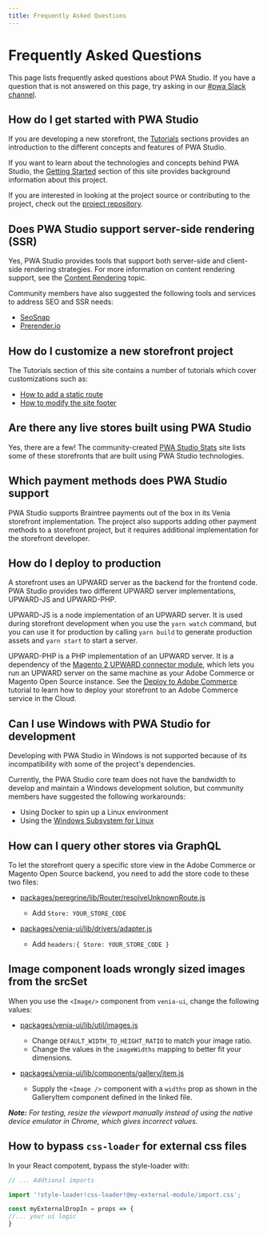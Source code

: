 ```yaml
---
title: Frequently Asked Questions
---
```


# Frequently Asked Questions

This page lists frequently asked questions about PWA Studio.
If you have a question that is not answered on this page, try asking in our [#pwa Slack channel][].

[#pwa slack channel]: https://magentocommeng.slack.com/archives/C71HNKYS2

## How do I get started with PWA Studio

If you are developing a new storefront, the [Tutorials][] sections provides an introduction to the different concepts and features of PWA Studio.

[tutorials]: /tutorials/

If you want to learn about the technologies and concepts behind PWA Studio, the [Getting Started][] section of this site provides background information about this project.

[getting started]: /guides/

If you are interested in looking at the project source or contributing to the project, check out the [project repository][].

[project repository]: https://github.com/magento/pwa-studio

## Does PWA Studio support server-side rendering (SSR)

Yes, PWA Studio provides tools that support both server-side and client-side rendering strategies.
For more information on content rendering support, see the [Content Rendering][] topic.

[content rendering]: /guides/general-concepts/content-rendering/

Community members have also suggested the following tools and services to address SEO and SSR needs:

- [SeoSnap][]
- [Prerender.io][]

[seosnap]: https://seosnap.io/
[prerender.io]: https://prerender.io/

## How do I customize a new storefront project

The Tutorials section of this site contains a number of tutorials which cover customizations such as:

- [How to add a static route][]
- [How to modify the site footer][]

[how to add a static route]: /tutorials/basic-modifications/add-static-route/
[how to modify the site footer]: /tutorials/basic-modifications/modify-footer/

## Are there any live stores built using PWA Studio

Yes, there are a few!
The community-created [PWA Studio Stats][] site lists some of these storefronts that are built using PWA Studio technologies.

[pwa studio stats]: https://pwastudio-stats.com/

## Which payment methods does PWA Studio support

PWA Studio supports Braintree payments out of the box in its Venia storefront implementation.
The project also supports adding other payment methods to a storefront project, but
it requires additional implementation for the storefront developer.

## How do I deploy to production

A storefront uses an UPWARD server as the backend for the frontend code.
PWA Studio provides two different UPWARD server implementations, UPWARD-JS and UPWARD-PHP.

UPWARD-JS is a node implementation of an UPWARD server.
It is used during storefront development when you use the `yarn watch` command, but
you can use it for production by calling `yarn build` to generate production assets and `yarn start` to start a server.

UPWARD-PHP is a PHP implementation of an UPWARD server.
It is a dependency of the [Magento 2 UPWARD connector module][], which lets you run an UPWARD server on the same machine as your Adobe Commerce or Magento Open Source instance.
See the [Deploy to Adobe Commerce][] tutorial to learn how to deploy your storefront to an Adobe Commerce service in the Cloud.

[magento 2 upward connector module]: https://github.com/magento/magento2-upward-connector
[deploy to adobe commerce]: /tutorials/production-deployment/adobe-commerce/

## Can I use Windows with PWA Studio for development

Developing with PWA Studio in Windows is not supported because of its incompatibility with some of the project's dependencies.

Currently, the PWA Studio core team does not have the bandwidth to develop and maintain a Windows development solution, but
community members have suggested the following workarounds:

- Using Docker to spin up a Linux environment
- Using the [Windows Subsystem for Linux][]

[windows subsystem for linux]: https://docs.microsoft.com/en-us/windows/wsl/install-win10

## How can I query other stores via GraphQL

To let the storefront query a specific store view in the Adobe Commerce or Magento Open Source backend, you need to add the store code to these two files:

- [packages/peregrine/lib/Router/resolveUnknownRoute.js][]

  - Add `Store: YOUR_STORE_CODE`

- [packages/venia-ui/lib/drivers/adapter.js][]

  - Add `headers:{ Store: YOUR_STORE_CODE }`

[packages/peregrine/lib/router/resolveunknownroute.js]: https://github.com/magento/pwa-studio/blob/develop/packages/peregrine/lib/Router/resolveUnknownRoute.js#L97
[packages/venia-ui/lib/drivers/adapter.js]: https://github.com/magento/pwa-studio/blob/develop/packages/venia-ui/lib/drivers/adapter.js#L120

## Image component loads wrongly sized images from the srcSet

When you use the `<Image/>` component from `venia-ui`, change the following values:

- [packages/venia-ui/lib/util/images.js][]

  - Change `DEFAULT_WIDTH_TO_HEIGHT_RATIO` to match your image ratio.
  - Change the values in the `imageWidths` mapping to better fit your dimensions.

- [packages/venia-ui/lib/components/gallery/item.js][]

  - Supply the `<Image />` component with a `widths` prop as shown in the GalleryItem component defined in the linked file.

[packages/venia-ui/lib/util/images.js]: https://github.com/magento/pwa-studio/blob/develop/packages/venia-ui/lib/util/images.js#L6
[packages/venia-ui/lib/components/gallery/item.js]: https://github.com/magento/pwa-studio/blob/develop/packages/venia-ui/lib/components/Gallery/item.js#L18

<InlineAlert variant="info" slots="text"/>

_**Note:** For testing, resize the viewport manually instead of using the native device emulator in Chrome, which gives incorrect values._

## How to bypass `css-loader` for external css files

In your React compotent, bypass the style-loader with:

```js
// ... Addtional imports

import '!style-loader!css-loader!@my-external-module/import.css';

const myExternalDropIn = props => {
//... your ui logic
}
```
